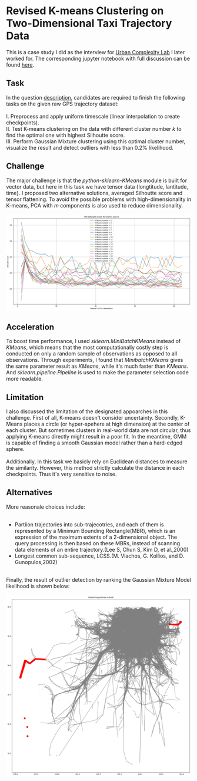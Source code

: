 # Revised K-means Clustering on Two-Dimensional Taxi Trajectory Data
This is a case study I did as the interview for <a href="https://ucomp.net/">Urban Complexity Lab</a> I later worked for. The corresponding jupyter notebook with full discussion can be found <a href="https://github.com/hhongjiang/hhongjiang.github.io/blob/master/trajectory-clustering/display/trajectory_clustering_challenge_solution.ipynb">here</a>.<br/>
## Task
In the question <a href="https://github.com/hhongjiang/hhongjiang.github.io/blob/master/trajectory-clustering/display/README.md">description</a>, candidates are required to finish the following tasks on the given raw GPS trajectory dataset:<br/>
<br/>
I. Preprocess and apply uniform timescale (linear interpolation to create checkpoints). <br/>
II. Test K-means clustering on the data with different cluster number *k* to find the optimal one with highest Silhoutte score.<br/>
III. Perform Gaussian Mixture clustering using this optimal cluster number, visualize the result and detect outliers with less than 0.2% likelihood. <br/>
## Challenge
The major challenge is that the *python-sklearn-KMeans* module is built for vector data, but here in this task we have tensor data {longtitude, lantitude, time}. I proposed two alternative solutions, averaged Silhoutte score and tensor flattening. To avoid the possible problems with high-dimensionality in K-means, PCA with *m* components is also used to reduce dimensionality.<br/>
<br/>
<img src="optimal-selection.jpg">
<br/>
## Acceleration
To boost time performance, I used *sklearn.MiniBatchKMeans* instead of *KMeans*, which means that the most computationally costly step is conducted on only a random sample of observations as opposed to all observations. Through experiments, I found that *MinibatchKMeans* gives the same parameter result as *KMeans*, while it's much faster than *KMeans*. And *sklearn.pipeline.Pipeline* is used to make the parameter selection code more readable. <br/>
## Limitation
I also discussed the limitation of the designated appoarches in this challenge. First of all, K-means doesn't consider uncertainty. Secondly, K-Means places a circle (or hyper-spehere at high dimension) at the center of each cluster. But sometimes clusters in real-world data are not circular, thus applying K-means directly might result in a poor fit. In the meantime, GMM is capable of finding a smooth Gaussian model rather than a hard-edged sphere.<br/>
<br/>
Additionally, In this task we basicly rely on Euclidean distances to measure the similarity. However, this method strictly calculate the distance in each checkpoints. Thus it's very sensitive to noise. <br/>
## Alternatives
More reasonale choices include:<br/>
<br/>
- Partiion trajectories into sub-trajecotries, and each of them is represented by a Minimum Bounding Rectangle(MBR), which is an expression of the maximum extents of a 2-dimensional object. The query processing is then based on these MBRs, instead of scanning data elements of an entire trajectory.(Lee S, Chun S, Kim D, et al.,2000)<br/>
- Longest common sub-sequence, LCSS.(M. Vlachos, G. Kollios, and D. Gunopulos,2002)<br/>
<br/>
Finally, the result of outlier detection by ranking the Gaussian Mixture Model likelihood is shown below:<br/>
<br/>
<img src="outlier.jpg">
